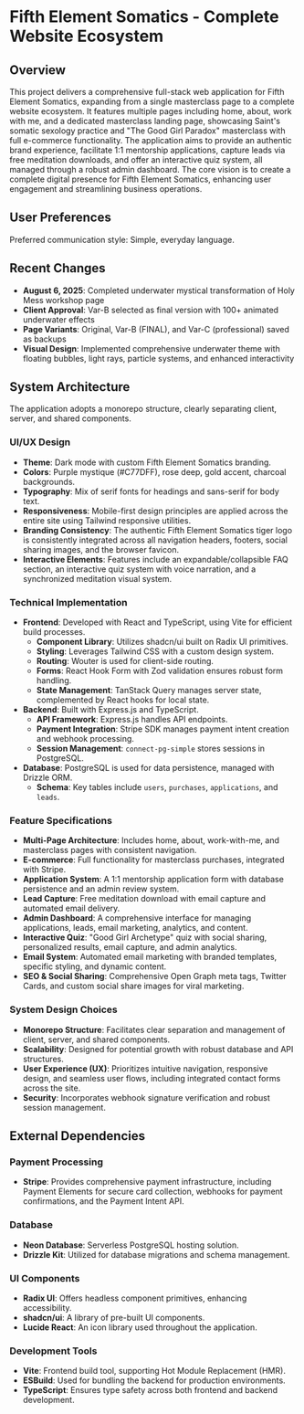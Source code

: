 # Fifth Element Somatics - Complete Website Ecosystem

## Overview
This project delivers a comprehensive full-stack web application for Fifth Element Somatics, expanding from a single masterclass page to a complete website ecosystem. It features multiple pages including home, about, work with me, and a dedicated masterclass landing page, showcasing Saint's somatic sexology practice and "The Good Girl Paradox" masterclass with full e-commerce functionality. The application aims to provide an authentic brand experience, facilitate 1:1 mentorship applications, capture leads via free meditation downloads, and offer an interactive quiz system, all managed through a robust admin dashboard. The core vision is to create a complete digital presence for Fifth Element Somatics, enhancing user engagement and streamlining business operations.

## User Preferences
Preferred communication style: Simple, everyday language.

## Recent Changes
- **August 6, 2025**: Completed underwater mystical transformation of Holy Mess workshop page
- **Client Approval**: Var-B selected as final version with 100+ animated underwater effects
- **Page Variants**: Original, Var-B (FINAL), and Var-C (professional) saved as backups
- **Visual Design**: Implemented comprehensive underwater theme with floating bubbles, light rays, particle systems, and enhanced interactivity

## System Architecture

The application adopts a monorepo structure, clearly separating client, server, and shared components.

### UI/UX Design
- **Theme**: Dark mode with custom Fifth Element Somatics branding.
- **Colors**: Purple mystique (#C77DFF), rose deep, gold accent, charcoal backgrounds.
- **Typography**: Mix of serif fonts for headings and sans-serif for body text.
- **Responsiveness**: Mobile-first design principles are applied across the entire site using Tailwind responsive utilities.
- **Branding Consistency**: The authentic Fifth Element Somatics tiger logo is consistently integrated across all navigation headers, footers, social sharing images, and the browser favicon.
- **Interactive Elements**: Features include an expandable/collapsible FAQ section, an interactive quiz system with voice narration, and a synchronized meditation visual system.

### Technical Implementation
- **Frontend**: Developed with React and TypeScript, using Vite for efficient build processes.
  - **Component Library**: Utilizes shadcn/ui built on Radix UI primitives.
  - **Styling**: Leverages Tailwind CSS with a custom design system.
  - **Routing**: Wouter is used for client-side routing.
  - **Forms**: React Hook Form with Zod validation ensures robust form handling.
  - **State Management**: TanStack Query manages server state, complemented by React hooks for local state.
- **Backend**: Built with Express.js and TypeScript.
  - **API Framework**: Express.js handles API endpoints.
  - **Payment Integration**: Stripe SDK manages payment intent creation and webhook processing.
  - **Session Management**: `connect-pg-simple` stores sessions in PostgreSQL.
- **Database**: PostgreSQL is used for data persistence, managed with Drizzle ORM.
  - **Schema**: Key tables include `users`, `purchases`, `applications`, and `leads`.

### Feature Specifications
- **Multi-Page Architecture**: Includes home, about, work-with-me, and masterclass pages with consistent navigation.
- **E-commerce**: Full functionality for masterclass purchases, integrated with Stripe.
- **Application System**: A 1:1 mentorship application form with database persistence and an admin review system.
- **Lead Capture**: Free meditation download with email capture and automated email delivery.
- **Admin Dashboard**: A comprehensive interface for managing applications, leads, email marketing, analytics, and content.
- **Interactive Quiz**: "Good Girl Archetype" quiz with social sharing, personalized results, email capture, and admin analytics.
- **Email System**: Automated email marketing with branded templates, specific styling, and dynamic content.
- **SEO & Social Sharing**: Comprehensive Open Graph meta tags, Twitter Cards, and custom social share images for viral marketing.

### System Design Choices
- **Monorepo Structure**: Facilitates clear separation and management of client, server, and shared components.
- **Scalability**: Designed for potential growth with robust database and API structures.
- **User Experience (UX)**: Prioritizes intuitive navigation, responsive design, and seamless user flows, including integrated contact forms across the site.
- **Security**: Incorporates webhook signature verification and robust session management.

## External Dependencies

### Payment Processing
- **Stripe**: Provides comprehensive payment infrastructure, including Payment Elements for secure card collection, webhooks for payment confirmations, and the Payment Intent API.

### Database
- **Neon Database**: Serverless PostgreSQL hosting solution.
- **Drizzle Kit**: Utilized for database migrations and schema management.

### UI Components
- **Radix UI**: Offers headless component primitives, enhancing accessibility.
- **shadcn/ui**: A library of pre-built UI components.
- **Lucide React**: An icon library used throughout the application.

### Development Tools
- **Vite**: Frontend build tool, supporting Hot Module Replacement (HMR).
- **ESBuild**: Used for bundling the backend for production environments.
- **TypeScript**: Ensures type safety across both frontend and backend development.